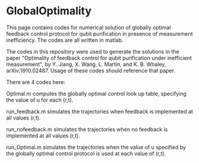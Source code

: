 # GlobalOptimality

This page contains codes for numerical solution of globally optimal feedback control protocol for qubit purification in presence of measurement inefficiency.  The codes are all written in matlab.

The codes in this repository were used to generate the solutions in the paper "Optimality of feedback control for qubit purification under inefficient measurement", by Y. Jiang, X. Wang, L. Martin, and K. B. Whaley, arXiv:1910.02487.
Usage of these codes should reference that paper.

There are 4 codes here:

Optimal.m computes the globally optimal control look up table, specifying the value of u for each (r,t). 

run_feedback.m simulates the trajectories when feedback is implemented at all values (r,t).

run_nofeedback.m simulates the trajectories when no feedback is implemented at all values (r,t).

run_Optimal.m simulates the trajectories when the value of u specified by the globally optimal control protocol is used at each value of (r,t). 

